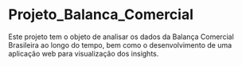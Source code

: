 # Projeto_Balanca_Comercial
Este projeto tem o objeto de analisar os dados da Balança Comercial Brasileira ao longo do tempo, bem como o desenvolvimento de uma aplicação web para visualização dos insights. 
